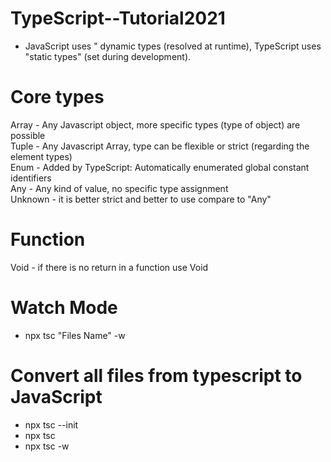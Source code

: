# TypeScript--Tutorial2021

-   JavaScript uses " dynamic types (resolved at runtime), TypeScript uses "static types" (set during development). 

# Core types
Array - Any Javascript object, more specific types (type of object) are possible <br />
Tuple - Any Javascript Array, type can be flexible or strict (regarding the element types) <br />
Enum -  Added by TypeScript: Automatically enumerated global constant identifiers <br />
Any -   Any kind of value, no specific type assignment <br />
Unknown - it is better strict and better to use compare to "Any" <br />

# Function 
Void -  if there is no return in a function use Void

# Watch Mode
-   npx tsc "Files Name" -w

# Convert all files from typescript to JavaScript 
-   npx tsc --init
-   npx tsc 
-   npx tsc -w